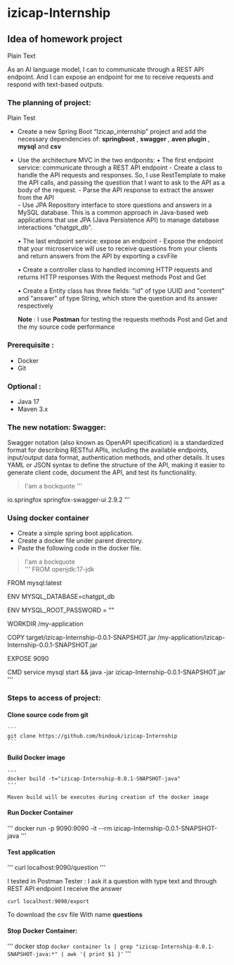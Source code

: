 # izicap-Internship

## Idea of homework project 

Plain Text

  As an AI language model, I can to communicate through a REST API endpoint. And I can expose an endpoint for me to receive requests and respond with text-based outputs.
 
 ### The planning of project:
 
 Plain Test
 
  + Create a new Spring Boot “Izicap_internship” project and add the necessary dependencies of: **springboot** , **swagger** , **aven plugin** , **mysql** and **csv**
  + Use the architecture MVC in the two endponits:
     • The first endpoint service: communicate through a REST API endpoint
         - Create a class to handle the API requests and responses. So, I use RestTemplate to make the API calls, and passing the question that I want to ask to the API as a body of the request.
         - Parse the API response to extract the answer from the API  
         - Use JPA Repository interface to store questions and answers in a MySQL database. This is a common approach in Java-based web applications that use JPA (Java Persistence API) to manage database interactions “chatgpt_db”.
           
    • The last endpoint service: expose an endpoint
         - Expose the endpoint that your microservice will use to receive questions from your clients and return answers from the API by exporting a csvFile 
           
    • Create a controller class to handled incoming HTTP requests and returns HTTP responses With the Request methods Post and Get 
         
    • Create a Entity class has three fields: "id" of type UUID and "content" and "answer" of type String, which store the question and its answer respectively
    
     __Note__ : I use **Postman** for testing the requests methods Post and Get and the my source code performance
     
  ### Prerequisite :
  
   + Docker
   + Git
        
  ### Optional :
  
   + Java 17
   + Maven 3.x
        
   ### The new notation: Swagger:
   
   Swagger notation (also known as OpenAPI specification) is a standardized format for describing RESTful APIs, including the available endpoints, input/output data format, authentication methods, and other details. It uses YAML or JSON syntax to define the structure of the API, making it easier to generate client code, document the API, and test its functionality.
   
   > I'am a bockquote
  '''
  <dependency>
  <groupId>io.springfox</groupId>
  <artifactId>springfox-swagger-ui</artifactId>
  <version>2.9.2</version>
  </dependency>
  '''    
    
    
   ### Using docker container
    
   + Create a simple spring boot application.
   + Create a docker file under parent directory.
   + Paste the following code in the docker file.
     
   > I'am a bockquote  
   '''
   FROM openjdk:17-jdk
   
   FROM mysql:latest
   
   ENV MYSQL_DATABASE=chatgpt_db
   
   ENV MYSQL_ROOT_PASSWORD = ""
   
   WORKDIR /my-application
   
   COPY target/izicap-Internship-0.0.1-SNAPSHOT.jar /my-application/izicap-Internship-0.0.1-SNAPSHOT.jar
   
   EXPOSE 9090
   
   CMD service mysql start && java -jar izicap-Internship-0.0.1-SNAPSHOT.jar
   '''
      
      
   ### Steps to access of project:
         
   #### Clone source code from git
      
    ```
    git clone https://github.com/hindouk/izicap-Internship
    ```
         
   #### Build Docker image
      
    '''
    docker build -t="izicap-Internship-0.0.1-SNAPSHOT-java"
    '''
         
    Maven build will be executes during creation of the docker image
         
   #### Run Docker Container
         
   '''
    docker run -p 9090:9090 -it --rm izicap-Internship-0.0.1-SNAPSHOT-java
    '''
         
   #### Test application
      
   '''
    curl localhost:9090/question
    '''
         
   I tested in Postman Tester : I ask it a question with type text and through REST API endpoint I receive the answer
         
   
  `curl localhost:9090/export`
   
         
   To download the csv file With name **questions**
         
  #### Stop Docker Container:
      
 '''
  docker stop `docker container ls | grep "izicap-Internship-0.0.1-SNAPSHOT-java:*" | awk '{ print $1 }'`
  '''

          



         
        
        
    
    

 
           
         
